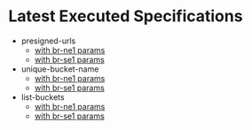 # Latest Executed Specifications

- presigned-urls
  - [with br-ne1 params](./runs/presigned-urls_test_params_br-ne1.md)
  - [with br-se1 params](./runs/presigned-urls_test_params_br-se1.md)
- unique-bucket-name
  - [with br-ne1 params](./runs/unique-bucket-name_test_params_br-ne1.md)
  - [with br-se1 params](./runs/unique-bucket-name_test_params_br-se1.md)
- list-buckets
  - [with br-ne1 params](./runs/list-buckets_test_params_br-ne1.md)
  - [with br-se1 params](./runs/list-buckets_test_params_br-se1.md)
